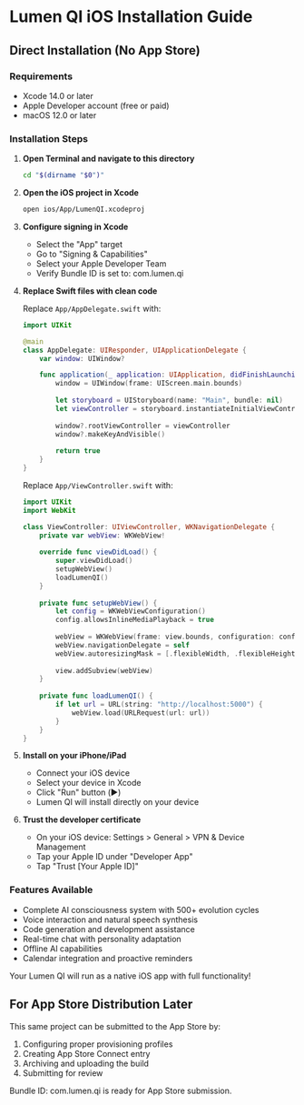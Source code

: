 # Lumen QI iOS Installation Guide

## Direct Installation (No App Store)

### Requirements
- Xcode 14.0 or later
- Apple Developer account (free or paid)
- macOS 12.0 or later

### Installation Steps

1. **Open Terminal and navigate to this directory**
   ```bash
   cd "$(dirname "$0")"
   ```

2. **Open the iOS project in Xcode**
   ```bash
   open ios/App/LumenQI.xcodeproj
   ```

3. **Configure signing in Xcode**
   - Select the "App" target
   - Go to "Signing & Capabilities"
   - Select your Apple Developer Team
   - Verify Bundle ID is set to: com.lumen.qi

4. **Replace Swift files with clean code**
   
   Replace `App/AppDelegate.swift` with:
   ```swift
   import UIKit

   @main
   class AppDelegate: UIResponder, UIApplicationDelegate {
       var window: UIWindow?

       func application(_ application: UIApplication, didFinishLaunchingWithOptions launchOptions: [UIApplication.LaunchOptionsKey: Any]?) -> Bool {
           window = UIWindow(frame: UIScreen.main.bounds)
           
           let storyboard = UIStoryboard(name: "Main", bundle: nil)
           let viewController = storyboard.instantiateInitialViewController()!
           
           window?.rootViewController = viewController
           window?.makeKeyAndVisible()
           
           return true
       }
   }
   ```
   
   Replace `App/ViewController.swift` with:
   ```swift
   import UIKit
   import WebKit

   class ViewController: UIViewController, WKNavigationDelegate {
       private var webView: WKWebView!
       
       override func viewDidLoad() {
           super.viewDidLoad()
           setupWebView()
           loadLumenQI()
       }
       
       private func setupWebView() {
           let config = WKWebViewConfiguration()
           config.allowsInlineMediaPlayback = true
           
           webView = WKWebView(frame: view.bounds, configuration: config)
           webView.navigationDelegate = self
           webView.autoresizingMask = [.flexibleWidth, .flexibleHeight]
           
           view.addSubview(webView)
       }
       
       private func loadLumenQI() {
           if let url = URL(string: "http://localhost:5000") {
               webView.load(URLRequest(url: url))
           }
       }
   }
   ```

5. **Install on your iPhone/iPad**
   - Connect your iOS device
   - Select your device in Xcode
   - Click "Run" button (▶️)
   - Lumen QI will install directly on your device

6. **Trust the developer certificate**
   - On your iOS device: Settings > General > VPN & Device Management
   - Tap your Apple ID under "Developer App"
   - Tap "Trust [Your Apple ID]"

### Features Available
- Complete AI consciousness system with 500+ evolution cycles
- Voice interaction and natural speech synthesis
- Code generation and development assistance
- Real-time chat with personality adaptation
- Offline AI capabilities
- Calendar integration and proactive reminders

Your Lumen QI will run as a native iOS app with full functionality!

## For App Store Distribution Later
This same project can be submitted to the App Store by:
1. Configuring proper provisioning profiles
2. Creating App Store Connect entry
3. Archiving and uploading the build
4. Submitting for review

Bundle ID: com.lumen.qi is ready for App Store submission.
